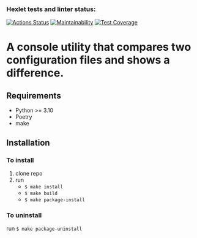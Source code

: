 ### Hexlet tests and linter status:
[![Actions Status](https://github.com/kitXIII/python-project-50/workflows/hexlet-check/badge.svg)](https://github.com/kitXIII/python-project-50/actions)
[![Maintainability](https://api.codeclimate.com/v1/badges/d2a692bc080f7b6ed531/maintainability)](https://codeclimate.com/github/kitXIII/python-project-50/maintainability)
[![Test Coverage](https://api.codeclimate.com/v1/badges/d2a692bc080f7b6ed531/test_coverage)](https://codeclimate.com/github/kitXIII/python-project-50/test_coverage)


# A console utility that compares two configuration files and shows a difference.


## Requirements

* Python >= 3.10
* Poetry
* make

## Installation

### To install

1. clone repo
2. run
    - `$ make install`
    - `$ make build`
    - `$ make package-install`

### To uninstall

 run `$ make package-uninstall`

